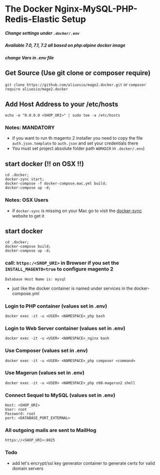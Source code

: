 # The Docker Nginx-MySQL-PHP-Redis-Elastic Setup

##### Change settings under ```.docker/.env```
##### Available 7.0, 7.1, 7.2 all based on php:alpine docker image
##### change Vars in .env file

## Get Source (Use git clone or composer require)
``` git clone https://github.com/aliuosio/mage2.docker.git ```
    or
``` composer require aliuosio/mage2.docker ```

## Add Host Address to your /etc/hosts
    echo -e "0.0.0.0 <SHOP_URI>" | sudo tee -a /etc/hosts

### Notes: MANDATORY
* if you want to run th magento 2 installer you need to copy the file ```auth.json.template``` to ```auth.json``` and set your credentials there
* You must set project absolute folder path ```WORKDIR``` in ```.docker/.env```) 

## start docker (!! on OSX !!)
    cd .docker;
    docker-sync start; 
    docker-compose -f docker-compose.mac.yml build;
    docker-compose up -d;

### Notes: OSX Users
* if ```docker-sync``` is missing on your Mac go to visit the [docker-sync](http://docker-sync.io/) website to get it

## start docker
    cd .docker;
    docker-compose build;
    docker-compose up -d;
    
### call: ```https:/<SHOP_URI>``` in Browser if you set the ```INSTALL_MAGENTO=true``` to configure magento 2
    Database Host Name is: mysql 
* just like the docker container is named under services in the docker-compose.yml
    
### Login to PHP container (values set in .env)
    docker exec -it -u <USER> <NAMESPACE>_php bash
    
### Login to Web Server container (values set in .env)
    docker exec -it -u <USER> <NAMESPACE>_nginx bash
    
### Use Composer (values set in .env)
    docker exec -it -u <USER> <NAMESPACE>_php composer <command>

### Use Magerun (values set in .env)
    docker exec -it -u <USER> <NAMESPACE>_php n98-magerun2 shell
    
### Connect Sequel to MySQL (values set in .env)
    Host: <SHOP_URI>
    User: root
    Password: root
    port: <DATABASE_PORT_EXTERNAL>
    
### All outgoing mails are sent to MailHog
    https://<SHOP_URI>:8025

### Todo
* add let's encrypt/ssl key generator container to generate certs for valid domain servers